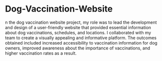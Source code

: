 # Dog-Vaccination-Website
n the dog vaccination website project, my role was to lead the development and design of a user-friendly website that provided essential information about dog vaccinations, schedules, and locations. I collaborated with my team to create a visually appealing and informative platform. The outcomes obtained included increased accessibility to vaccination information for dog owners, improved awareness about the importance of vaccinations, and higher vaccination rates as a result.

